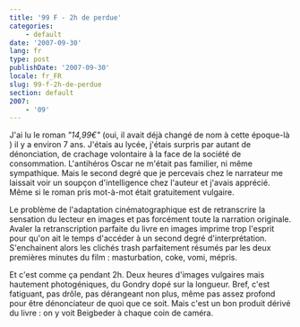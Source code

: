 ```yaml
---
title: '99 F - 2h de perdue'
categories:
    - default
date: '2007-09-30'
lang: fr
type: post
publishDate: '2007-09-30'
locale: fr_FR
slug: 99-f-2h-de-perdue
section: default
2007:
    - '09'
---
```


J'ai lu le roman _&quot;14,99&#x20AC;&quot;_ (oui, il avait déjà changé de nom à cette époque-là ) il y a environ 7 ans. J'étais au lycée, j'étais surpris par autant de dénonciation, de crachage volontaire à la face de la société de consommation. L'antihéros Oscar ne m'était pas familier, ni même sympathique. Mais le second degré que je percevais chez le narrateur me laissait voir un soupçon d'intelligence chez l'auteur et j'avais apprécié. Même si le roman pris mot-à-mot était gratuitement vulgaire.

Le problème de l'adaptation cinématographique est de retranscrire la sensation du lecteur en images et pas forcément toute la narration originale. Avaler la retranscription parfaite du livre en images imprime trop l'esprit pour qu'on ait le temps d'accéder à un second degré d'interprétation. S'enchainent alors les clichés trash parfaitement résumés par les deux premières minutes du film&nbsp;: masturbation, coke, vomi, mépris.

Et c'est comme ça pendant 2h. Deux heures d'images vulgaires mais hautement photogéniques, du Gondry dopé sur la longueur. Bref, c'est fatiguant, pas dr&#xF4;le, pas dérangeant non plus, même pas assez profond pour être dénonciateur de quoi que ce soit. Mais c'est un bon produit dérivé du livre&nbsp;: on y voit Beigbeder à chaque coin de caméra.